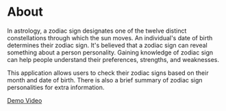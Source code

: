# About
In astrology, a zodiac sign designates one of the twelve distinct constellations through which the sun moves. 
An individual's date of birth determines their zodiac sign. 
It's believed that a zodiac sign can reveal something about a person personality.
Gaining knowledge of zodiac sign can help people understand their preferences, strengths, and weaknesses.

This application allows users to check their zodiac signs based on their month and date of birth. There is also a brief summary of zodiac sign personalities for extra information.

[Demo Video](https://youtu.be/m8fINnDBEyU)



